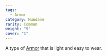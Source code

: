 ```yaml
---  
tags:  
  - Armor  
category: Mundane  
rarity: Common  
weight: "9"  
cover: "1"  
---  
```

A type of [Armor](./Armor.md) that is light and easy to wear.
